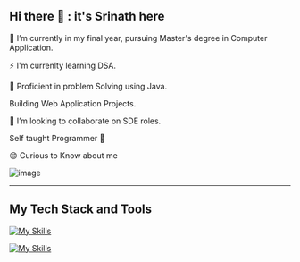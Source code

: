 ## Hi there 👋 : it's Srinath here

🔭 I’m currently in my final year, pursuing Master's degree in Computer Application.

⚡ I'm currenlty learning DSA.

🧠 Proficient in problem Solving using Java.

Building Web Application Projects.

👯 I’m looking to collaborate on SDE roles.

Self taught Programmer 🙂

😊 Curious to Know about me

![image](https://github.com/user-attachments/assets/d26d8ad8-2e58-452a-a32d-f5115a19aa37)

______________________________________________________________________________________________________________________________

## My Tech Stack and Tools

[![My Skills](https://skillicons.dev/icons?i=java,js,html,css)](https://skillicons.dev)

[![My Skills](https://skillicons.dev/icons?i=react,mysql,git,postman)](https://skillicons.dev)



<!--
**Sri23r/Sri23r** is a ✨ _special_ ✨ repository because its `README.md` (this file) appears on your GitHub profile.

Here are some ideas to get you started:

- 🔭 I’m currently working on ...
- 🌱 I’m currently learning ...
- 👯 I’m looking to collaborate on ...
- 🤔 I’m looking for help with ...
- 💬 Ask me about ...
- 📫 How to reach me: ...
- 😄 Pronouns: ...
- ⚡ Fun fact: ...
-->
